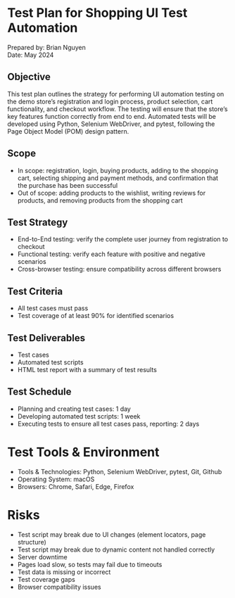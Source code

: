 # Test Plan for Shopping UI Test Automation
Prepared by: Brian Nguyen
<br>
Date: May 2024

## Objective
This test plan outlines the strategy for performing UI automation testing on the demo store’s registration and login process, product selection, cart functionality, and checkout workflow. The testing will ensure that the store’s key features function correctly from end to end. Automated tests will be developed using Python, Selenium WebDriver, and pytest, following the Page Object Model (POM) design pattern.

## Scope
- In scope: registration, login, buying products, adding to the shopping cart, selecting shipping and payment methods, and confirmation that the purchase has been successful
- Out of scope: adding products to the wishlist, writing reviews for products, and removing products from the shopping cart

## Test Strategy
- End-to-End testing: verify the complete user journey from registration to checkout
- Functional testing: verify each feature with positive and negative scenarios
- Cross-browser testing: ensure compatibility across different browsers

## Test Criteria
- All test cases must pass
- Test coverage of at least 90% for identified scenarios

## Test Deliverables
- Test cases
- Automated test scripts
- HTML test report with a summary of test results

## Test Schedule
- Planning and creating test cases: 1 day
- Developing automated test scripts: 1 week
- Executing tests to ensure all test cases pass, reporting: 2 days

# Test Tools & Environment
- Tools & Technologies: Python, Selenium WebDriver, pytest, Git, Github
- Operating System: macOS
- Browsers: Chrome, Safari, Edge, Firefox

# Risks
- Test script may break due to UI changes (element locators, page structure)
- Test script may break due to dynamic content not handled correctly
- Server downtime
- Pages load slow, so tests may fail due to timeouts
- Test data is missing or incorrect
- Test coverage gaps
- Browser compatibility issues
